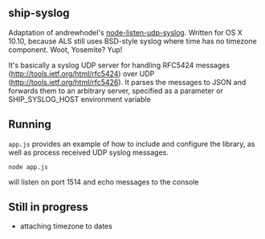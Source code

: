 ## ship-syslog
Adaptation of andrewhodel's [node-listen-udp-syslog](https://github.com/andrewhodel/node-listen-udp-syslog).
Written for OS X 10.10, because ALS still uses BSD-style syslog where time has no timezone component. Woot, Yosemite? Yup!

It's basically a syslog UDP server for handling RFC5424 messages (http://tools.ietf.org/html/rfc5424) over UDP (http://tools.ietf.org/html/rfc5426).
It parses the messages to JSON and forwards them to an arbitrary server, specified as a parameter or SHIP_SYSLOG_HOST environment variable

## Running

`app.js` provides an example of how to include and configure the library, as well as process received UDP syslog messages.

`node app.js`

will listen on port 1514 and echo messages to the console

## Still in progress
 - attaching timezone to dates
